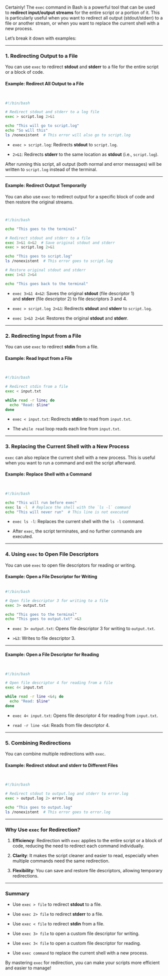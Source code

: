 Certainly! The `exec` command in Bash is a powerful tool that can be used to **redirect input/output streams** for the entire script or a portion of it. This is particularly useful when you want to redirect all output (stdout/stderr) to a file or another stream, or when you want to replace the current shell with a new process.

Let’s break it down with examples:

---

### **1. Redirecting Output to a File**

You can use `exec` to redirect **stdout** and **stderr** to a file for the entire script or a block of code.

#### Example: Redirect All Output to a File

```bash


#!/bin/bash

# Redirect stdout and stderr to a log file
exec > script.log 2>&1

echo "This will go to script.log"
echo "So will this"
ls /nonexistent  # This error will also go to script.log

```

- `exec > script.log`: Redirects **stdout** to `script.log`.
    
- `2>&1`: Redirects **stderr** to the same location as **stdout** (i.e., `script.log`).
    

After running this script, all output (both normal and error messages) will be written to `script.log` instead of the terminal.

---

#### Example: Redirect Output Temporarily

You can also use `exec` to redirect output for a specific block of code and then restore the original streams.

```bash


#!/bin/bash

echo "This goes to the terminal"

# Redirect stdout and stderr to a file
exec 3>&1 4>&2  # Save original stdout and stderr
exec > script.log 2>&1

echo "This goes to script.log"
ls /nonexistent  # This error goes to script.log

# Restore original stdout and stderr
exec 1>&3 2>&4

echo "This goes back to the terminal"

```

- `exec 3>&1 4>&2`: Saves the original **stdout** (file descriptor 1) and **stderr** (file descriptor 2) to file descriptors 3 and 4.
    
- `exec > script.log 2>&1`: Redirects **stdout** and **stderr** to `script.log`.
    
- `exec 1>&3 2>&4`: Restores the original **stdout** and **stderr**.
    

---

### **2. Redirecting Input from a File**

You can use `exec` to redirect **stdin** from a file.

#### Example: Read Input from a File

```bash


#!/bin/bash

# Redirect stdin from a file
exec < input.txt

while read -r line; do
  echo "Read: $line"
done

```

- `exec < input.txt`: Redirects **stdin** to read from `input.txt`.
    
- The `while read` loop reads each line from `input.txt`.
    

---

### **3. Replacing the Current Shell with a New Process**

`exec` can also replace the current shell with a new process. This is useful when you want to run a command and exit the script afterward.

#### Example: Replace Shell with a Command

```bash


#!/bin/bash

echo "This will run before exec"
exec ls -l  # Replace the shell with the `ls -l` command
echo "This will never run"  # This line is not executed
```


- `exec ls -l`: Replaces the current shell with the `ls -l` command.
    
- After `exec`, the script terminates, and no further commands are executed.
    

---

### **4. Using `exec` to Open File Descriptors**

You can use `exec` to open file descriptors for reading or writing.

#### Example: Open a File Descriptor for Writing

```bash

#!/bin/bash

# Open file descriptor 3 for writing to a file
exec 3> output.txt

echo "This goes to the terminal"
echo "This goes to output.txt" >&3

```


- `exec 3> output.txt`: Opens file descriptor 3 for writing to `output.txt`.
    
- `>&3`: Writes to file descriptor 3.
    

---

#### Example: Open a File Descriptor for Reading

```bash


#!/bin/bash

# Open file descriptor 4 for reading from a file
exec 4< input.txt

while read -r line <&4; do
  echo "Read: $line"
done
```

- `exec 4< input.txt`: Opens file descriptor 4 for reading from `input.txt`.
    
- `read -r line <&4`: Reads from file descriptor 4.
    

---

### **5. Combining Redirections**

You can combine multiple redirections with `exec`.

#### Example: Redirect stdout and stderr to Different Files

```bash


#!/bin/bash

# Redirect stdout to output.log and stderr to error.log
exec > output.log 2> error.log

echo "This goes to output.log"
ls /nonexistent  # This error goes to error.log
```

---

### **Why Use `exec` for Redirection?**

1. **Efficiency**: Redirection with `exec` applies to the entire script or a block of code, reducing the need to redirect each command individually.
    
2. **Clarity**: It makes the script cleaner and easier to read, especially when multiple commands need the same redirection.
    
3. **Flexibility**: You can save and restore file descriptors, allowing temporary redirections.
    

---

### **Summary**

- Use `exec > file` to redirect **stdout** to a file.
    
- Use `exec 2> file` to redirect **stderr** to a file.
    
- Use `exec < file` to redirect **stdin** from a file.
    
- Use `exec 3> file` to open a custom file descriptor for writing.
    
- Use `exec 3< file` to open a custom file descriptor for reading.
    
- Use `exec command` to replace the current shell with a new process.
    

By mastering `exec` for redirection, you can make your scripts more efficient and easier to manage!
